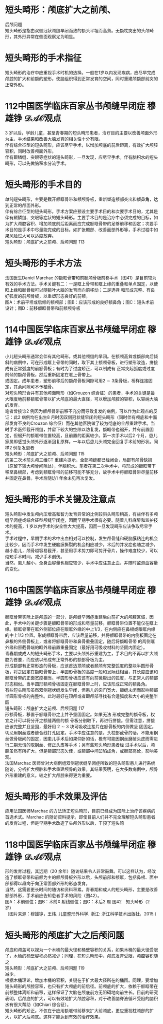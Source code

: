 # 短头畸形：颅底扩大之前颅、  
后颅问题  
短头畸形是指由双侧冠状颅缝早闭而致的额头平坦而高耸。无额枕突出的头颅畸形，其外形异常在侧面观察尤为明显。  
#  短头畸形的手术指征  
短头畸形的治疗中应重视手术时机的选择。一般在1岁以内发现疾病，应尽早完成颅腔的扩大和前额的塑形，使脑组织得到正常发育的空间，同时重建颅额部前突的正常外形。  
# 112中国医学临床百家丛书颅缝早闭症 穆雄铮 $\mathcal{D A O}$观点  
3 岁以后，学龄儿童，甚至青春期的短头畸形患者，治疗目的主要以改善颅面外形为主，手术结果和改善大脑发育的相关性十分有限。  
伴有综合征型的短头畸形，应该尽早手术，以增加颅底的前后距离，有效扩大颅腔容积，同时改善颅面外形。  
伴有颞鳞缝、突眼等症状的短头畸形，一旦发现，应尽早手术。伴有脑积水的短头畸形，可以先做脑积水分流手术。  
#  短头畸形的手术目的  
单纯短头畸形，主要是截开额眶骨带和额颅骨板，重新塑造额部突出和额鼻角，达到正常的颅面外形。  
伴有综合征型的短头畸形，手术方案应预设主要手术目的和次要手术目的，尤其是伴有颞鳞缝、突眼等症状的短头畸形。主要手术目的是治疗中必须完成的目标，如为扩大颅腔容积、增加颅底前后距离而应完成额眶骨带的足够前移和固定；次要手术目的是手术中尽量能完成的目标，如扩张颞部、改善面部外形等，手术过程中如果风险过大可以适度放弃。  
短头畸形：颅底扩大之前颅、后颅问题 113  
#  短头畸形的手术方法  
法国医生Daniel Marchac 的额眶骨带和前额颅骨板前移手术（图41）是目前较为有效的手术方法。手术关键有二：一是眶上骨带和眶上缘的重叠和单点固定，以使眶上缘和额骨板可以随额叶大脑的发育而向前移动；二是选择 和形成完整、有良好弧度的前颅骨板，以重塑形态良好的前额。  
图A：术前平坦或后倾的额颅部；图B：应该形成的良好额鼻角；图C：短头术前设计；图D：前移额眶骨带和前额颅骨板  
# 114中国医学临床百家丛书颅缝早闭症 穆雄铮 $\mathcal{D A O}$观点  
小儿短头畸形通常会伴有其他畸形，或其他颅缝的早闭。在额颅高耸或额部向后倾斜的病例中，可在形成眶上骨带的同时，取下其上额颅骨板，进行塑形改造，拼接成有正常弧度的前额骨板；有时为了过度矫正，可以制成有 正常突起弧度或过度前倾的额颅骨板，然后重新固定在眶上骨带上。  
或固定。成年患者，塑形前移后的额颅骨板间隙可用$2\sim3$条骨板，桥样连接固定，其余间隙可不予植骨。  
对短头畸形合并有其他颅面畸形（如Crouzon 综合征）的患者，手术的关键是最大限度地前移额眶骨带以扩大颅底的最大直径，可以增加颅腔的容积，以容纳大脑的发育。  
笔者曾接诊2 例因为额颅骨带前移不充分而导致复发的病例，可以作为此观点的反证：此2 病例均在出生8 月时因双侧冠状缝早闭的短头畸形（同时伴有颅底和中面部发育不良的Crouzon 综合征）而在其他医院做了较为彻底的全颅重建手术。当时手术医师截开颅缝，并留下较大的空隙以防复发，额眶带也锯开，并有前置固定，但锯开的额眶带位置较高，且前置的距离较少。第一次手术以后2 个月，患儿家属即感觉头颅外形逐渐回复原样，一年以后患儿头颅完全回复手术前的形状。同样2 例复发患者  
短头畸形：颅底扩大之前颅、后颅问题 115  
的第二次术前头颅三维CT 重建片提示，全部颅缝都已经闭合，局部有颅骨缺损（原留下较大颅骨间隙处），伴脑积水。笔者在第二次手术中，将形成的额眶带下移至鼻根部，考虑到额眶骨带的前移可能不够充分，故手术中将额眶骨带尽量前移并固定在鼻骨。手术后随访1 年余未见再次复发。  
#  短头畸形的手术关键及注意点  
短头畸形中发生颅内压增高和智力发育异常的比例较斜头畸形稍高，有些伴有多颅缝早闭症或综合征型颅缝早闭症，因而早期手术很有必要。随着儿科麻醉和监护技术的提高，1 岁以内手术的安全性大大提高，因而一旦发现畸形应该争取尽早手术。  
手术过程中，早期手术的术中出血相对可以控制，发生颅骨缝和硬脑膜粘连的机会比较少，因而手术中发生硬脑膜撕裂的机会相应减少，术后的并发症也随之减少。越小患儿，颅骨越容易截开，甚至用手术剪刀即可剪开骨片，操作难度较少，可以缩短手术时间，减少手术创伤。  
当然，患儿越小，全身血容量也相应较少，手术中应注意止血，并随时监测血容量的变化。  
# 116中国医学临床百家丛书颅缝早闭症 穆雄铮 $\mathcal{D A O}$观点  
额眶骨带实际上是颅底的一部分，是颅缝早闭症重建后向前扩大的颅腔区域，因此，手术中的关键步骤是额眶骨带的形成和尽量前移。额眶骨带位置不能仅在眶上缘。额眶骨带在眶外侧部位应在眼眶外缘的中上1/3，在内侧应在鼻根或眼眶内缘的中上1/3 位置。形成额眶骨带后，应该尽量前移，并将额眶骨带的内侧板固定在鼻根的外侧骨板上，或者将额眶骨带和鼻骨重叠固定，随后将额眶骨带 的两侧眶外缘和原截骨端的眶外缘前置重叠固定（最好用可吸收材料的坚固内固定）。  
青春期或成人的短头畸形手术，主要以头颅外形重建为主，手术目的不再以扩大颅腔为首要，而应该以形成有正常外形的额部骨板为主。  
形成额部有正常形态的骨板，应该首选顶颅或者颞颅有完整弧度的整块半圆形骨板，将之固定在额眶骨带上，半圆形骨板的高度一般和发际线相当，其长度应该和额眶骨带的正面宽度相当。半圆形骨板应该有向前微膨出的弧度，与正常人的额部形态相似。当半圆形额颅骨板固定在额眶骨带上时，应该形成正常的额鼻角。  
有些短头畸形虽然双侧冠状缝发生早闭，但患儿的囟门宽大，额缝未闭而影响额部半圆形骨板的完整性。此时最好在顶颅或者颞颅部寻找有合适弧度和大小的完整半圆  
短头畸形：颅底扩大之前颅、后颅问题 117  
形额骨板，移置于额眶骨带之上并予坚固固定。如果无法 形成完整的额骨板，权宜之计可以将分开之额缝两侧的额 骨板分别取下，再进行拼接。但需注意，拼接应该完整并且坚固，最好用 $2\sim3$  块可吸收连接片在额骨板的内侧做坚 固固定，切忌用钢丝或者缝合线打孔固定。手术中应注意的是，头枕部截骨的话，不能用钢丝做骨板间的固定，因患儿手术后如果仰卧的话，极有可能因钢丝磨破头皮而需进行二期无谓的取钢丝、修正头皮等手术；另有些短头畸形患者经 过手术以后，颅腔虽然有所扩大，但是额部形态欠佳，或额部中间凹陷成角，或额部高耸，影响美观。  
法国Marchac 医师曾对大病例组双侧冠状缝早闭症所致的短头畸形患儿进行系统随访，分析扩大颅腔和手术重建颅骨的效果。其结果表明，在大多数病例中，颅骨外形重建的意义，较之扩大颅腔来得更为重要。  
#  短头畸形的手术效果及评估  
应用法国医师Marchac 的方法矫正短头畸形，目前已经成为国际上治疗该疾病的首选术式。Marchac 的随访资料提示，即使目前人们并不完全理解短头畸形患者的发育过程，但是早期手术改造了头颅外形以后，干预了短头畸  
# 118中国医学临床百家丛书颅缝早闭症 穆雄铮 $\mathcal{D A O}$观点  
形的发育过程，其远期（20 余年）随访结果令人非常鼓舞。可以这样认为，经改造了额眶骨带和前额为主的额颅骨板外形以后，头颅前部和额眶，包括鼻根、面中部都得以趋向于向正常面部外形的形态发育。  
当然，这需要更长时间的随访和资料积累。青春期和成人的短头畸形，主要是改善额部外形，手术前应告知患者手术的风险（图42）。  
图A：术前侧位；图B：术前X 射线侧位；图C：术后2 周 图42　短头畸形（2 岁）  
（图片来源：穆雄铮，王炜. 儿童整形外科学. 浙江: 浙江科学技术出版社，2015.）  
#  短头畸形的颅底扩大之后颅问题  
颅底和颅盖可以视为一个木桶的最大径和桶壁容积的关系，如果木桶的最大径受限了，木桶的桶壁容积必然减少；同理，在短头畸形中，颅底发育受限，颅腔容积随之  
短头畸形：颅底扩大之前颅、后颅问题 119  
减少。  
根据木桶理论，增加木桶的容积，关键在于扩大最大径所在的桶围。同理，要增加短头畸形的颅腔容积，也只有扩大颅底的前后径。前颅底的扩大，依赖于额眶带在前额整体离断和前移，这样保证了大脑在颅底前方无阻碍地向前生长。目前的研究表明，后颅底的扩大，可以有效地扩大颅腔容积，对于改善脑脊液循环受阻的脑积水有很大帮助（如Chiari 综合征）。  
短头畸形的矫正，不仅在于应用额眶带前移来扩大前颅底，更应重视枕颅部的扩大，以扩大后颅底。这样才能达到有效的治疗效果。  